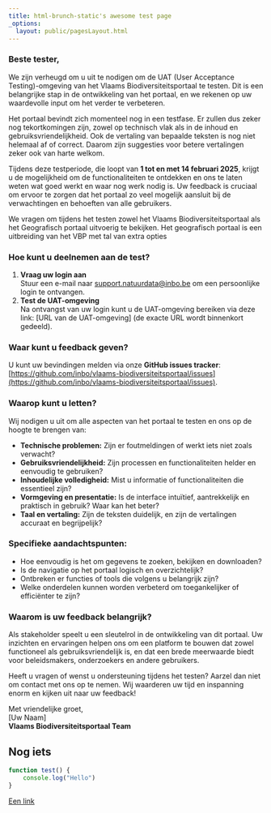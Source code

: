 ```yaml
---
title: html-brunch-static's awesome test page
_options:
  layout: public/pagesLayout.html
---
```

### Beste tester,

We zijn verheugd om u uit te nodigen om de UAT (User Acceptance Testing)-omgeving van het Vlaams Biodiversiteitsportaal te testen. Dit is een belangrijke stap in de ontwikkeling van het portaal, en we rekenen op uw waardevolle input om het verder te verbeteren.

Het portaal bevindt zich momenteel nog in een testfase. Er zullen dus zeker nog tekortkomingen zijn, zowel op technisch vlak als in de inhoud en gebruiksvriendelijkheid. Ook de vertaling van bepaalde teksten is nog niet helemaal af of correct. Daarom zijn suggesties voor betere vertalingen zeker ook van harte welkom.

Tijdens deze testperiode, die loopt van **1 tot en met 14 februari 2025**, krijgt u de mogelijkheid om de functionaliteiten te ontdekken en ons te laten weten wat goed werkt en waar nog werk nodig is. Uw feedback is cruciaal om ervoor te zorgen dat het portaal zo veel mogelijk aansluit bij de verwachtingen en behoeften van alle gebruikers.

We vragen om tijdens het testen zowel het Vlaams Biodiversiteitsportaal als het Geografisch portaal uitvoerig te bekijken. Het geografisch portaal is een uitbreiding van het VBP met tal van extra opties

### Hoe kunt u deelnemen aan de test?

1. **Vraag uw login aan**  
   Stuur een e-mail naar support.natuurdata@inbo.be om een persoonlijke login te ontvangen.  
2. **Test de UAT-omgeving**  
   Na ontvangst van uw login kunt u de UAT-omgeving bereiken via deze link: \[URL van de UAT-omgeving\] (de exacte URL wordt binnenkort gedeeld).

### Waar kunt u feedback geven?

U kunt uw bevindingen melden via onze **GitHub issues tracker**: [https://github.com/inbo/vlaams-biodiversiteitsportaal/issues](https://github.com/inbo/vlaams-biodiversiteitsportaal/issues).

### Waarop kunt u letten?

Wij nodigen u uit om alle aspecten van het portaal te testen en ons op de hoogte te brengen van:

- **Technische problemen:** Zijn er foutmeldingen of werkt iets niet zoals verwacht?  
- **Gebruiksvriendelijkheid:** Zijn processen en functionaliteiten helder en eenvoudig te gebruiken?  
- **Inhoudelijke volledigheid:** Mist u informatie of functionaliteiten die essentieel zijn?  
- **Vormgeving en presentatie:** Is de interface intuïtief, aantrekkelijk en praktisch in gebruik? Waar kan het beter?  
- **Taal en vertaling:** Zijn de teksten duidelijk, en zijn de vertalingen accuraat en begrijpelijk?

### Specifieke aandachtspunten:

- Hoe eenvoudig is het om gegevens te zoeken, bekijken en downloaden?  
- Is de navigatie op het portaal logisch en overzichtelijk?  
- Ontbreken er functies of tools die volgens u belangrijk zijn?  
- Welke onderdelen kunnen worden verbeterd om toegankelijker of efficiënter te zijn?

### Waarom is uw feedback belangrijk?

Als stakeholder speelt u een sleutelrol in de ontwikkeling van dit portaal. Uw inzichten en ervaringen helpen ons om een platform te bouwen dat zowel functioneel als gebruiksvriendelijk is, en dat een brede meerwaarde biedt voor beleidsmakers, onderzoekers en andere gebruikers.

Heeft u vragen of wenst u ondersteuning tijdens het testen? Aarzel dan niet om contact met ons op te nemen. Wij waarderen uw tijd en inspanning enorm en kijken uit naar uw feedback\!

Met vriendelijke groet,  
\[Uw Naam\]  
**Vlaams Biodiversiteitsportaal Team**


## Nog iets

``` javascript
function test() {
    console.log("Hello")
}
```

[Een link](https://natuurdata.dev.inbo.be)
